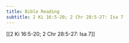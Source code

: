 ```yaml
---
title: Bible Reading
subtitle: 2 Ki 16:5-20; 2 Chr 28:5-27: Isa 7
---
```


[[2 Ki 16:5-20; 2 Chr 28:5-27: Isa 7]]